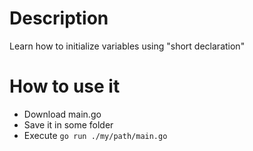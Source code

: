 # Description

Learn how to initialize variables using "short declaration"

# How to use it

* Download main.go
* Save it in some folder
* Execute `go run ./my/path/main.go`